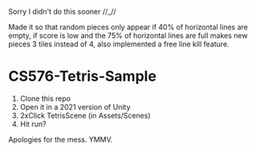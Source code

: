 Sorry I didn't do this sooner //_//

Made it so that random pieces only appear if 40% of horizontal lines are empty, if score is low and the 75% of horizontal lines are full makes new pieces 3 tiles instead of 4, also implemented a free line kill feature.

# CS576-Tetris-Sample

1. Clone this repo
2. Open it in a 2021 version of Unity
3. 2xClick TetrisScene (in Assets/Scenes)
4. Hit run?

Apologies for the mess. YMMV.
